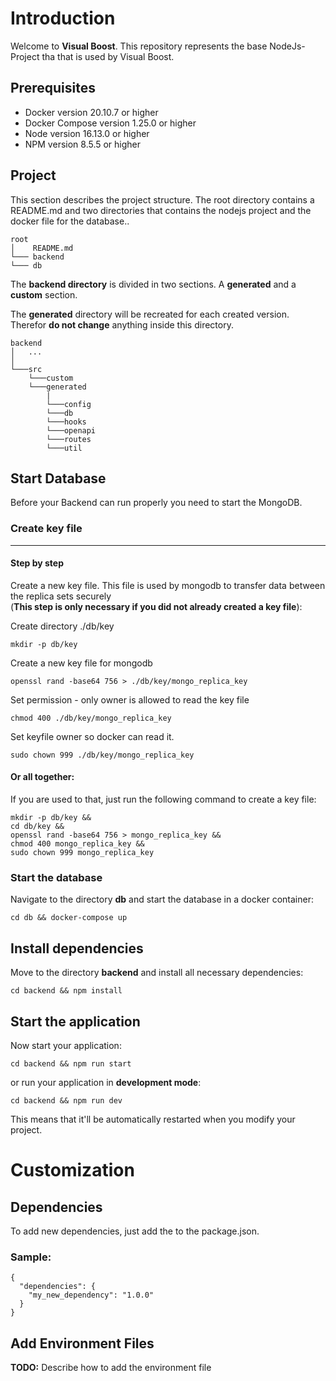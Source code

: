 # Introduction
Welcome to **Visual Boost**. 
This repository represents the base NodeJs-Project tha that is used by Visual Boost.

## Prerequisites

- Docker version 20.10.7 or higher
- Docker Compose version 1.25.0 or higher
- Node version 16.13.0 or higher
- NPM version 8.5.5 or higher

## Project

This section describes the project structure. The root directory contains a README.md and two directories that contains
the nodejs project and the docker file for the database..

```
root
│    README.md
└─── backend
└─── db
```

The **backend directory** is divided in two sections. A **generated** and a **custom** section.

The **generated** directory will be recreated for each created version. 
Therefor **do not change** anything inside this directory.


```
backend
│   ...
│
└───src
    └───custom
    └───generated
        |
        └───config
        └───db
        └───hooks
        └───openapi
        └───routes
        └───util
```

## Start Database
Before your Backend can run properly you need to start the MongoDB.

### Create key file

---

#### Step by step
Create a new key file. This file is used by mongodb to transfer data between the replica sets securely</br>
(**This step is only necessary if you did not already created a key file**):

Create directory ./db/key
```shell
mkdir -p db/key
```

Create a new key file for mongodb
```shell
openssl rand -base64 756 > ./db/key/mongo_replica_key
```

Set permission - only owner is allowed to read the key file
```shell
chmod 400 ./db/key/mongo_replica_key
```

Set keyfile owner so docker can read it.
```shell
sudo chown 999 ./db/key/mongo_replica_key
```

#### Or all together:
If you are used to that, just run the following command to create a key file:

```shell
mkdir -p db/key &&
cd db/key &&
openssl rand -base64 756 > mongo_replica_key &&
chmod 400 mongo_replica_key &&
sudo chown 999 mongo_replica_key
```

### Start the database
Navigate to the directory **db** and start the database in a docker container:
```shell
cd db && docker-compose up
```

## Install dependencies
Move to the directory **backend** and install all necessary dependencies:
```shell
cd backend && npm install
```

## Start the application
Now start your application:

```shell
cd backend && npm run start
```

or run your application in **development mode**:
```shell
cd backend && npm run dev
```

This means that it'll be automatically restarted when you modify your project.

# Customization

## Dependencies

To add new dependencies, just add the to the package.json.

### Sample:

    {
      "dependencies": {
        "my_new_dependency": "1.0.0"
      }
    }

## Add Environment Files
**TODO:** Describe how to add the environment file
